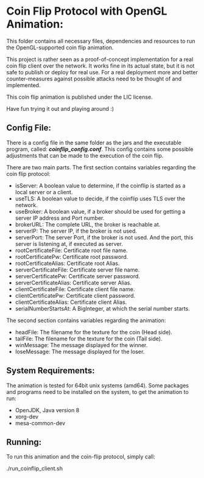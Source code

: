 
# Coin Flip Protocol with OpenGL Animation:

This folder contains all necessary files, dependencies and resources to run the OpenGL-supported coin flip animation.

This project is rather seen as a proof-of-concept implementation for a real coin flip client over the network.
It works fine in its actual state, but it is not safe to publish or deploy for real use. For a real deployment
more and better counter-measures against possible attacks need to be thought of and implemented.

This coin flip animation is published under the LIC license.

Have fun trying it out and playing around :)

## Config File:

There is a config file in the same folder as the jars and the executable program, called:
**_coinflip_config.conf_**. This config contains some possible adjustments that can be made to
the execution of the coin flip.

There are two main parts. The first section contains variables regarding the coin flip protocol:

- isServer:   A boolean value to determine, if the coinflip is started as a local server or a client.
- useTLS:     A boolean value to decide, if the coinflip uses TLS over the network.
- useBroker:  A boolean value, if a broker should be used for getting a server IP address and Port number.
- brokerURL:  The complete URL, the broker is reachable at.
- serverIP:   The server IP, if the broker is not used.
- serverPort: The server Port, if the broker is not used. And the port, this server is listening at, if executed as server.
- rootCertificateFile:    Certificate root file name.
- rootCertificatePw:      Certificate root password.
- rootCertificateAlias:   Certificate root Alias.
- serverCertificateFile:  Certificate server file name.
- serverCertificatePw:    Certificate server password.
- serverCertificateAlias: Certificate server Alias.
- clientCertificateFile:  Certificate client file name.
- clientCertificatePw:    Certificate client password.
- clientCertificateAlias: Certificate client Alias.
- serialNumberStartsAt:   A BigInteger, at which the serial number starts.

The second section contains variables regarding the animation:

- headFile:    The filename for the texture for the coin (Head side).
- tailFile:    The filename for the texture for the coin (Tail side).
- winMessage:  The message displayed for the winner.
- loseMessage: The message displayed for the loser.

## System Requirements:

The animation is tested for 64bit unix systems (amd64).
Some packages and programs need to be installed on the system, to get the animation to run:

- OpenJDK, Java version 8
- xorg-dev
- mesa-common-dev

## Running:

To run this animation and the coin-flip protocol, simply call:

./run_coinflip_client.sh

